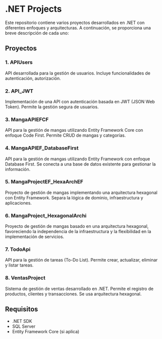 # .NET Projects

Este repositorio contiene varios proyectos desarrollados en .NET con diferentes enfoques y arquitecturas. A continuación, se proporciona una breve descripción de cada uno:

## Proyectos

### 1. APIUsers
API desarrollada para la gestión de usuarios. Incluye funcionalidades de autenticación, autorización.

### 2. API_JWT
Implementación de una API con autenticación basada en JWT (JSON Web Token). Permite la gestión segura de usuarios.

### 3. MangaAPIEFCF
API para la gestión de mangas utilizando Entity Framework Core con enfoque Code First. Permite CRUD de mangas y categorías.

### 4. MangaAPIEF_DatabaseFirst
API para la gestión de mangas utilizando Entity Framework con enfoque Database First. Se conecta a una base de datos existente para gestionar la información.

### 5. MangaProjectEF_HexaArchEF
Proyecto de gestión de mangas implementando una arquitectura hexagonal con Entity Framework. Separa la lógica de dominio, infraestructura y aplicaciones.

### 6. MangaProject_HexagonalArchi
Proyecto de gestión de mangas basado en una arquitectura hexagonal, favoreciendo la independencia de la infraestructura y la flexibilidad en la implementación de servicios.

### 7. TodoApi
API para la gestión de tareas (To-Do List). Permite crear, actualizar, eliminar y listar tareas. 

### 8. VentasProject
Sistema de gestión de ventas desarrollado en .NET. Permite el registro de productos, clientes y transacciones. Se usa arquitectura hexagonal.

## Requisitos
- .NET SDK
- SQL Server 
- Entity Framework Core (si aplica)
